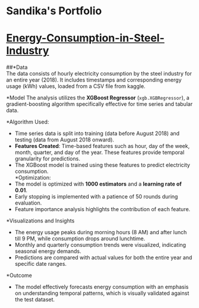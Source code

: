 # Sandika's Portfolio
# [Energy-Consumption-in-Steel-Industry](https://github.com/Sandikadata/Energy-Consumption-in-Steel-Industry.git)

##*Data  
  The data consists of hourly electricity consumption by the steel industry for an entire year (2018). It includes timestamps and corresponding energy usage (kWh) values, loaded from a CSV file from kaggle. 
  
*Model 
  The analysis utilizes the **XGBoost Regressor** (`xgb.XGBRegressor`), a gradient-boosting algorithm specifically effective for time series and tabular data.

*Algorithm Used:  
  - Time series data is split into training (data before August 2018) and testing (data from August 2018 onward).  
  - **Features Created**: Time-based features such as hour, day of the week, month, quarter, and day of the year. These features provide temporal granularity for predictions.  
  - The XGBoost model is trained using these features to predict electricity consumption.  
 *Optimization:  
  - The model is optimized with **1000 estimators** and a **learning rate of 0.01**.  
  - Early stopping is implemented with a patience of 50 rounds during evaluation.  
  - Feature importance analysis highlights the contribution of each feature.  

 *Visualizations and Insights
- The energy usage peaks during morning hours (8 AM) and after lunch till 9 PM, while consumption drops around lunchtime.  
- Monthly and quarterly consumption trends were visualized, indicating seasonal energy demands.  
- Predictions are compared with actual values for both the entire year and specific date ranges.  

 *Outcome  
- The model effectively forecasts energy consumption with an emphasis on understanding temporal patterns, which is visually validated against the test dataset.

